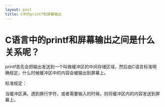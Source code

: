 ```yaml
---
layout: post
title: C中的printf和屏幕输出 
---
```


# C语言中的printf和屏幕输出之间是什么关系呢？

printf首先会把输出发送到一个叫做缓冲区的中间存储区域，然后由C语言标准明确规定，什么时候缓冲区中的内容会被输出到屏幕上。

标准规定：

当缓冲区满，遇到换行字符，或者需要输入的时候，则将缓冲区内的内容发送到屏幕上。

